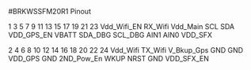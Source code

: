#BRKWSSFM20R1 Pinout

1 				3 			5 			7 		9 		11 			13 		15 			17 			19 		21 		23
Vdd_Wifi_EN 	RX_Wifi 	Vdd_Main 	SCL 	SDA 	VDD_GPS_EN 	VBATT 	SDA_DBG 	SCL_DBG 	AIN1 	AIN0 	VDD_SFX

2 				4 			6 			8 		10 		12 			14 		16 			18 			20 		22 		24
Vdd_Wifi 		TX_Wifi 	V_Bkup_Gps 	GND 	GND 	VDD_GPS 	GND 	2ND_Pow_En 	WKUP 		NRST 	GND 	VDD_SFX_EN